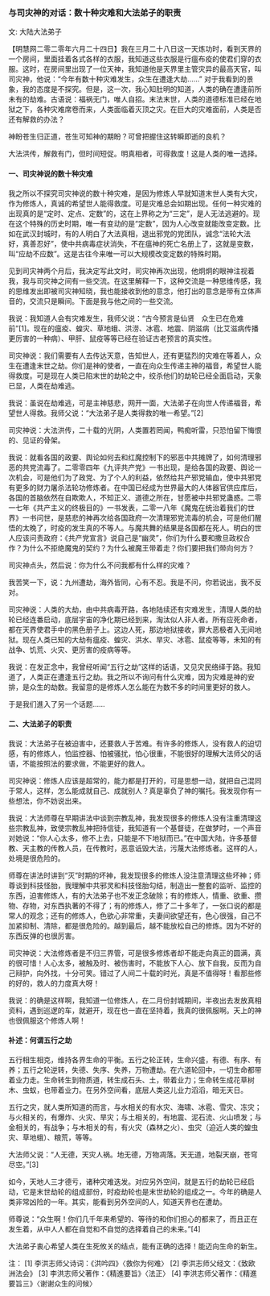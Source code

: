 ###  与司灾神的对话：数十种灾难和大法弟子的职责

文: 大陆大法弟子

【明慧网二零二零年六月二十四日】我在三月二十八日这一天炼功时，看到天界的一个房间，里面挂着各式各样的衣服，我知道这些衣服是行瘟布疫的使君们穿的衣服。这时，在房间里出现了一位天神，我知道他是天界里主管灾异的最高天官，叫司灾神，他说：“今年有数十种灾难发生，众生在遭逢大劫……”
对于我看到的景象，我的态度是不探究。但是，这一次，我心知肚明的知道，人类的确在遭逢前所未有的劫难。古语说：福祸无门，唯人自招。末法末世，人类的道德标准已经在地狱之下，各种灾难席卷而来，人类面临着灭顶之灾。在巨大的灾难面前，人类是否还有解救的办法？

神盼苍生归正道，苍生可知神的期盼？可曾把握住这转瞬即逝的良机？

大法洪传，解救有门，但时间短促。明真相者，可得救度！这是人类的唯一选择。

#### 一、司灾神说的数十种灾难

我之所以不探究司灾神说的数十种灾难，是因为修炼人早就知道末世人类有大灾，作为修炼人，真诚的希望世人能得救度。可是灾难总会如期出现。任何一种灾难的出现真的是“定时、定点、定数”的，这在上界称之为“三定”，是人无法逃避的。现在这个特殊的历史时期，唯一有变动的是“定数”，因为人心改变就能改变定数。比如在武汉封城时，有的人明白了大法真相，退出邪党的党团队，诚念“法轮大法好，真善忍好”，使中共病毒症状消失，不在瘟神的死亡名册上了，这就是变数，叫“应劫不应数”。这是古往今来唯一可以大规模改变定数的特殊时期。

见到司灾神两个月后，我决定写此文时，司灾神再次出现，他炯炯的眼神注视着我，我与司灾神之间有一些交流。在这里解释一下，这种交流是一种思维传感，我的思维发出即被司灾神知晓，我也能接收到他的意念，他打出的意念是带有立体声音的，交流只是瞬间。下面是我与他之间的一些交流。

我说：我知道人会有灾难发生，我师父说：“古今预言是仙贤　众生已在危难前”[1]。现在的瘟疫、蝗灾、草地蛾、洪涝、冰雹、地震、阴滋病（比艾滋病传播更厉害的一种病）、甲肝、鼠疫等等已经在验证古老预言的真实性。

司灾神说：我们需要有人去传达天意，告知世人，还有更猛烈的灾难在等着人，众生在遭逢末世之劫。你们是神的使者，一直在向众生传递主神的福音，希望世人能得救度。可是现在人类已陷末世的劫轮之中，绞杀他们的劫轮已经全面启动，天象已显，人类在劫难逃。

我说：虽说在劫难逃，可是主神慈悲，网开一面，大法弟子在向世人传递福音，希望世人得救。我师父说：“大法弟子是人类得救的唯一希望。”[2]

司灾神说：大法洪传，二十载的光阴，人类置若罔闻，鸭痴听雷，只恐怕留下悔恨的、见证的骨架。

我说：就看各国的政要、舆论如何去和红魔控制下的邪恶中共摊牌了，如何清理邪恶的共党流毒了。二零零四年《九评共产党》一书出现，是给各国的政要、舆论一次机会，可是他们为了政党、为了个人的利益，依然给共产邪党输血，使中共邪党有更多的财力屠杀法轮功修炼者。在中国已经成为世界最大的人体器官供应库后，各国的首脑依然在自欺欺人，不知正义、道德之所在，甘愿被中共邪党蛊惑。二零一七年《共产主义的终极目的》一书发表，二零一八年《魔鬼在统治着我们的世界》一书问世，是慈悲的神再次给各国政府一次清理邪党流毒的机会，可是他们醒悟的太晚了，时疫的发生真的不等人。与魔共舞的结果是各国都在死人。明白的世人应该问责政府：《共产党宣言》说自己是“幽灵”，你们为什么要和撒旦政权合作？为什么不拒绝魔鬼的契约？为什么被魔王带着走？你们要把我们带向何方？

司灾神点头，然后说：你为什么不问我都有什么样的灾难？

我苦笑一下，说：九州遭劫，海外皆同，心有不忍。我是不问，你若说出，我不反对。

司灾神说：人类的大劫，由中共病毒开路，各地陆续还有灾难发生，清理人类的劫轮已经连番启动，底层宇宙的净化期已经到来，淘汰似人非人者。所有应死命者，都在天界使君手中的黑色册子上。这边人死，那边地狱接收，罪大恶极者入无间地狱。现在人类已知的大劫有瘟疫、蝗灾、洪水、旱灾、冰雹、鼠疫等等，未知的有战争、饥荒、火灾、更厉害的疫病等等。

我说：在发正念中，我曾经听闻“五行之劫”这样的话语，又见灾民络绎于路。我知道了，人类正在遭逢五行之劫。我之所以不询问有什么灾难，因为灾难是神的安排，是众生的劫数。我留意的是修炼人怎么能在为数不多的时间里更好的救人。

于是我们進入了另一个话题……

#### 二、大法弟子的职责

我说：大法弟子在被迫害中，还要救人于苦难。有许多的修炼人，没有救人的迫切感，有的修炼人，怕监控器、怕被骚扰，怕心很重，不能很好的理解大法师父的话语，不能按照法的要求做，不能更好的救人。

司灾神说：修炼人应该是超常的，能力都是打开的，可是思想一动，就把自己混同于常人，这样，怎么能成就自己、成就别人？真是辜负了神的嘱托。我发现你有一些想法，你不妨说出来。

我说：大法师尊在早期讲法中谈到宗教乱神，我发现很多的修炼人没有注重清理这些宗教乱神，致使宗教乱神把持信徒，我知道有一个基督徒，在做梦时，一个声音对她说：“你人心太多，修不上去，只能是不下地狱而已。”在中国大陆，许多基督教、天主教的传教人员，在传教时，恶意诋毁大法，污蔑大法修炼者。这样的人，处境是很危险的。

师尊在讲法时讲到“灭”时期的坏神，我发现很多的修炼人没注意清理这些坏神；师尊谈到科技怪胎，我理解中共邪灵和科技怪胎勾结，制造出一整套的监听、监控的东西，迫害修炼人，有的大法弟子也不发正念破除；有的修炼人，情重、欲重、攒物、存物，对东西执著的不得了；有的修炼人，修了二十多年了，一张口说的都是常人的观念；还有的修炼人，色欲心非常重，夫妻间欲望还有，色心很强，自己不加紧抑制、清除，都是很危险的。越到最后，越不能放松自己的修炼。因为不好的东西反弹的也很厉害。

司灾神说：大法修炼者是不归三界管，可是很多修炼者却不能走向真正的圆满，真的很可惜！人心太多，被触及时、被伤害时，不能放下人心、放下自我，反而为自己辩护，向外找，十分可笑。错过了人间二十载的时光，真是不值得呀！看那些修的好的，救人的力度真大呀！

我说：的确是这样啊，我知道一位修炼人，在二月份封城期间，半夜出去发放真相资料，遇到巡逻的车，就避开，现在也一直在坚持着，我真的很佩服啊。天上的神也很佩服这个修炼人啊！

#### 补述：何谓五行之劫

五行相生相克，维持各界生命的平衡。五行之轮正转，生命兴盛，有德、有序、有养；五行之轮逆转，失德、失序、失养，万物遭劫。在六道轮回中，一切生命都带着业力走。生命转生到物质道，转生成石头、土，带着业力；生命转生成花草树木、虫蚁，也带着业力。在另外空间看，底层人类这儿业力滔滔，暗无天日。

五行之灾，就人类所知道的而言，与水相关的有水灾、海啸、冰雹、雪灾、冻灾；与火相关的，有爆炸、火灾、旱灾；与土相关的，有地震、泥石流、火山喷发；与金相关的，有战争；与木相关的有，有火灾（森林之火）、虫灾（迫近人类的蝗虫灾、草地蛾）、粮荒，等等。

大法师父说：“人无德，天灾人祸。地无德，万物凋落。天无道，地裂天崩，苍穹尽空。”[3]

如今，天地人三才德亏，诸种灾难迭发。对应另外空间，就是五行的劫轮已经启动，它是末世劫轮的组成部份，时疫劫轮也是末世劫轮的组成之一。今年的确是人类非常凶险的一年。其实，能看到另外空间的人，知道天界也在遭劫。

师尊说：“众生啊！你们几千年来希望的、等待的和你们担心的都来了，而且正在发生着，从中人人都在自觉和不自觉的选择着自己的未来。”[4]

大法弟子衷心希望人类在生死攸关的结点，能有正确的选择！能迈向生命的新生。

注：
[1] 李洪志师父诗词：《洪吟四》〈救你为何难〉
[2] 李洪志师父经文：《致欧洲法会》
[3] 李洪志师父著作：《精進要旨》〈法正〉
[4] 李洪志师父著作：《精進要旨三》〈谢谢众生的问候〉

